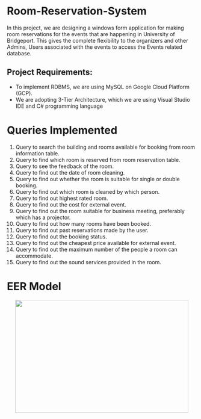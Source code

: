 # Room-Reservation-System
In this project, we are designing a windows form application for making room reservations for the events that are happening in University of Bridgeport. This gives the complete flexibility to the organizers and other Admins, Users associated with the events to access the Events related database.

## Project Requirements:
- To implement RDBMS, we are using MySQL on Google Cloud Platform (GCP). 
- We are adopting 3-Tier Architecture, which we are using Visual Studio IDE and C# programming language
# Queries Implemented
1.	Query to search the building and rooms available for booking from room information table.
2.	Query to find which room is reserved from room reservation table.
3.	Query to see the feedback of the room.
4.	Query to find out the date of room cleaning.
5.	Query to find out whether the room is suitable for single or double booking.
6.	Query to find out which room is cleaned by which person.
7.	Query to find out highest rated room.
8.	Query to find out the cost for external event.
9.	Query to find out the room suitable for business meeting, preferably which has a projector.
10.	Query to find out how many rooms have been booked.
11.	Query to find out past reservations made by the user.
12.	Query to find out the booking status.
13.	Query to find out the cheapest price available for external event.
14.	Query to find out the maximum number of the people a room can accommodate.
15.	Query to find out the sound services provided in the room.
# EER Model
<p align="center">
  <img width="460" height="300" src="https://user-images.githubusercontent.com/44143282/88233087-05c7a080-cc45-11ea-9ef0-8d807ace52cf.png">
</p>
